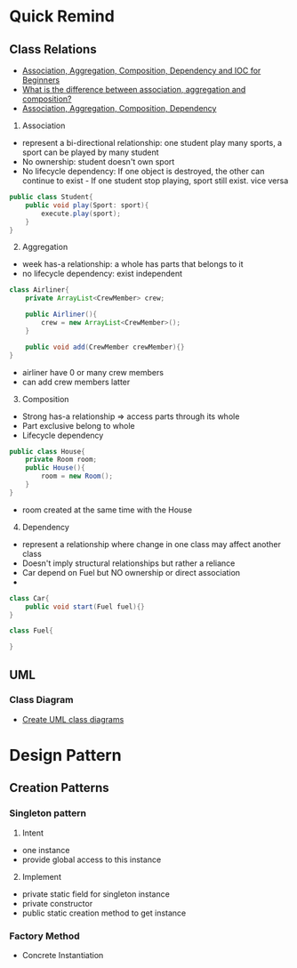 # Quick Remind

## Class Relations

-   [Association, Aggregation, Composition, Dependency and IOC for Beginners](https://www.codeproject.com/Articles/777540/Association-Aggregation-Composition-Dependency-and)
-   [What is the difference between association, aggregation and composition?](https://stackoverflow.com/questions/885937/what-is-the-difference-between-association-aggregation-and-composition/34069760#34069760)
-   [Association, Aggregation, Composition, Dependency](https://niviki.com/p/association-aggregation-composition-dependency-la-gi)

1. Association

-   represent a bi-directional relationship: one student play many sports, a sport can be played by many student
-   No ownership: student doesn't own sport
-   No lifecycle dependency: If one object is destroyed, the other can continue to exist - If one student stop playing, sport still exist. vice versa

```java
public class Student{
	public void play(Sport: sport){
		execute.play(sport);
	}
}
```

2. Aggregation

-   week has-a relationship: a whole has parts that belongs to it
-   no lifecycle dependency: exist independent

```java
class Airliner{
	private ArrayList<CrewMember> crew;

	public Airliner(){
		crew = new ArrayList<CrewMember>();
	}

	public void add(CrewMember crewMember){}
}
```

-   airliner have 0 or many crew members
-   can add crew members latter

3. Composition

-   Strong has-a relationship => access parts through its whole
-   Part exclusive belong to whole
-   Lifecycle dependency

```java
public class House{
	private Room room;
	public House(){
		room = new Room();
	}
}
```

-   room created at the same time with the House

4. Dependency

-   represent a relationship where change in one class may affect another class
-   Doesn't imply structural relationships but rather a reliance
-   Car depend on Fuel but NO ownership or direct association
-

```java
class Car{
	public void start(Fuel fuel){}
}

class Fuel{

}
```

## UML

### Class Diagram

-   [ Create UML class diagrams](https://www.drawio.com/blog/uml-class-diagrams)

# Design Pattern

## Creation Patterns

### Singleton pattern

1. Intent

-   one instance
-   provide global access to this instance

2. Implement

-   private static field for singleton instance
-   private constructor
-   public static creation method to get instance

### Factory Method

-   Concrete Instantiation
